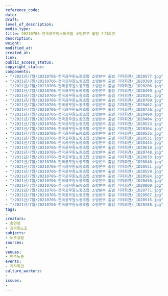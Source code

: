 ```yaml
---
reference_code: 
date: 
draft: 
level_of_description: 
media_type: 
title: 20210706-전국공무원노동조합 소방본부 출범 기자회견
description: 
weight: 
modified_at: 
created_at: 
link: 
public_access_status: 
copyright_status: 
components:
- "/2021년/7월/20210706-전국공무원노동조합 소방본부 출범 기자회견/_1D20577.jpg"
- "/2021년/7월/20210706-전국공무원노동조합 소방본부 출범 기자회견/_1D20380.jpg"
- "/2021년/7월/20210706-전국공무원노동조합 소방본부 출범 기자회견/_1D20206.jpg"
- "/2021년/7월/20210706-전국공무원노동조합 소방본부 출범 기자회견/_1D20499.jpg"
- "/2021년/7월/20210706-전국공무원노동조합 소방본부 출범 기자회견/_1D20391.jpg"
- "/2021년/7월/20210706-전국공무원노동조합 소방본부 출범 기자회견/_1D20709.jpg"
- "/2021년/7월/20210706-전국공무원노동조합 소방본부 출범 기자회견/_1D20462.jpg"
- "/2021년/7월/20210706-전국공무원노동조합 소방본부 출범 기자회견/_1D20736.jpg"
- "/2021년/7월/20210706-전국공무원노동조합 소방본부 출범 기자회견/_1D20490.jpg"
- "/2021년/7월/20210706-전국공무원노동조합 소방본부 출범 기자회견/_1D20404.jpg"
- "/2021년/7월/20210706-전국공무원노동조합 소방본부 출범 기자회견/_1D20523.jpg"
- "/2021년/7월/20210706-전국공무원노동조합 소방본부 출범 기자회견/_1D20304.jpg"
- "/2021년/7월/20210706-전국공무원노동조합 소방본부 출범 기자회견/_1D20535.jpg"
- "/2021년/7월/20210706-전국공무원노동조합 소방본부 출범 기자회견/_1D20531.jpg"
- "/2021년/7월/20210706-전국공무원노동조합 소방본부 출범 기자회견/_1D20445.jpg"
- "/2021년/7월/20210706-전국공무원노동조합 소방본부 출범 기자회견/_1D20618.jpg"
- "/2021년/7월/20210706-전국공무원노동조합 소방본부 출범 기자회견/_1D20748.jpg"
- "/2021년/7월/20210706-전국공무원노동조합 소방본부 출범 기자회견/_1D20833.jpg"
- "/2021년/7월/20210706-전국공무원노동조합 소방본부 출범 기자회견/_1D20846.jpg"
- "/2021년/7월/20210706-전국공무원노동조합 소방본부 출범 기자회견/_1D20551.jpg"
- "/2021년/7월/20210706-전국공무원노동조합 소방본부 출범 기자회견/_1D20559.jpg"
- "/2021년/7월/20210706-전국공무원노동조합 소방본부 출범 기자회견/_1D20584.jpg"
- "/2021년/7월/20210706-전국공무원노동조합 소방본부 출범 기자회견/_1D20456.jpg"
- "/2021년/7월/20210706-전국공무원노동조합 소방본부 출범 기자회견/_1D20800.jpg"
- "/2021년/7월/20210706-전국공무원노동조합 소방본부 출범 기자회견/_1D20771.jpg"
- "/2021년/7월/20210706-전국공무원노동조합 소방본부 출범 기자회견/_1D20567.jpg"
- "/2021년/7월/20210706-전국공무원노동조합 소방본부 출범 기자회견/_1D20515.jpg"
- "/2021년/7월/20210706-전국공무원노동조합 소방본부 출범 기자회견/_1D20288.jpg"
tags:
- 
creators:
- 총연맹
- 공무원노조
subjects:
- 노조설립
sources:
- 
venues:
- 민주노총
events:
- 기자회견
culture_workers:
- 
issues:
- 
---
```

